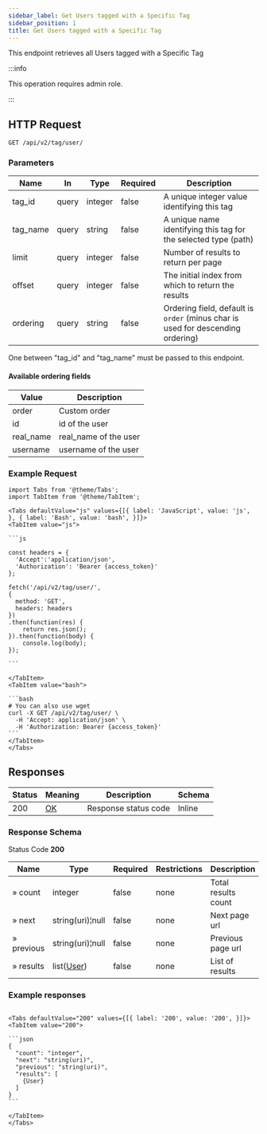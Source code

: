 ```yaml
---
sidebar_label: Get Users tagged with a Specific Tag
sidebar_position: 1
title: Get Users tagged with a Specific Tag
---
```


This endpoint retrieves all Users tagged with a Specific Tag

:::info

This operation requires admin role.

:::

## HTTP Request

`GET /api/v2/tag/user/`

### Parameters

| Name     | In    | Type    | Required | Description                                                                     |
|----------|-------|---------|----------|---------------------------------------------------------------------------------|
| tag_id   | query | integer | false    | A unique integer value identifying this tag                                     |
| tag_name | query | string  | false    | A unique name identifying this tag for the selected type (path)                 |
| limit    | query | integer | false    | Number of results to return per page                                            |
| offset   | query | integer | false    | The initial index from which to return the results                              |
| ordering | query | string  | false    | Ordering field, default is `order` (minus char is used for descending ordering) |

One between "tag_id" and "tag_name" must be passed to this endpoint.

#### Available ordering fields

| Value     | Description           |
|-----------|-----------------------|
| order     | Custom order          |
| id        | id of the user        |
| real_name | real_name of the user |
| username  | username of the user  |

### Example Request

````mdx-code-block
import Tabs from '@theme/Tabs';
import TabItem from '@theme/TabItem';

<Tabs defaultValue="js" values={[{ label: 'JavaScript', value: 'js', }, { label: 'Bash', value: 'bash', }]}>
<TabItem value="js">

```js

const headers = {
  'Accept':'application/json',
  'Authorization': 'Bearer {access_token}'
};

fetch('/api/v2/tag/user/',
{
  method: 'GET',
  headers: headers
})
.then(function(res) {
    return res.json();
}).then(function(body) {
    console.log(body);
});

```

</TabItem>
<TabItem value="bash">

```bash
# You can also use wget
curl -X GET /api/v2/tag/user/ \
  -H 'Accept: application/json' \
  -H 'Authorization: Bearer {access_token}'
```
</TabItem>
</Tabs>
````

## Responses

| Status | Meaning                                                 | Description          | Schema |
|--------|---------------------------------------------------------|----------------------|--------|
| 200    | [OK](https://tools.ietf.org/html/rfc7231#section-6.3.1) | Response status code | Inline | 

### Response Schema

Status Code **200**

| Name       | Type                                             | Required | Restrictions | Description         |
|------------|--------------------------------------------------|----------|--------------|---------------------|
| » count    | integer                                          | false    | none         | Total results count |
| » next     | string(uri)¦null                                 | false    | none         | Next page url       |
| » previous | string(uri)¦null                                 | false    | none         | Previous page url   |
| » results  | list([User](/docs/apireference/v2/schemas/user)) | false    | none         | List of results     |

### Example responses


````mdx-code-block

<Tabs defaultValue="200" values={[{ label: '200', value: '200', }]}>
<TabItem value="200">

```json
{
  "count": "integer",
  "next": "string(uri)",
  "previous": "string(uri)",
  "results": [
    {User}
  ]
}
```

</TabItem>
</Tabs>
````




